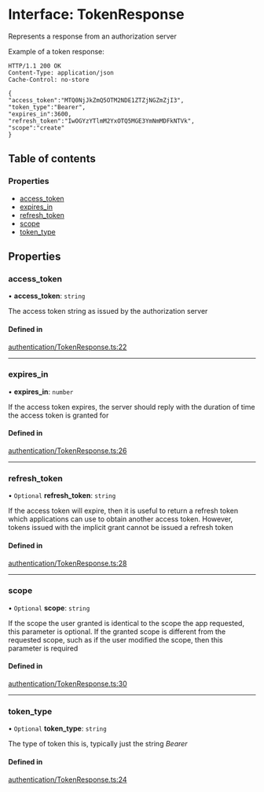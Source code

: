 # Interface: TokenResponse

Represents a response from an authorization server

Example of a token response:
```
HTTP/1.1 200 OK
Content-Type: application/json
Cache-Control: no-store

{
"access_token":"MTQ0NjJkZmQ5OTM2NDE1ZTZjNGZmZjI3",
"token_type":"Bearer",
"expires_in":3600,
"refresh_token":"IwOGYzYTlmM2YxOTQ5MGE3YmNmMDFkNTVk",
"scope":"create"
}
```

## Table of contents

### Properties

- [access\_token](../wiki/TokenResponse#access_token)
- [expires\_in](../wiki/TokenResponse#expires_in)
- [refresh\_token](../wiki/TokenResponse#refresh_token)
- [scope](../wiki/TokenResponse#scope)
- [token\_type](../wiki/TokenResponse#token_type)

## Properties

### access\_token

• **access\_token**: `string`

The access token string as issued by the authorization server

#### Defined in

[authentication/TokenResponse.ts:22](https://github.com/flexbase-eng/http-client-middleware/blob/9e54f5b/src/authentication/TokenResponse.ts#L22)

___

### expires\_in

• **expires\_in**: `number`

If the access token expires, the server should reply with the duration of time the access token is granted for

#### Defined in

[authentication/TokenResponse.ts:26](https://github.com/flexbase-eng/http-client-middleware/blob/9e54f5b/src/authentication/TokenResponse.ts#L26)

___

### refresh\_token

• `Optional` **refresh\_token**: `string`

If the access token will expire, then it is useful to return a refresh token which applications can use to obtain another access token. However, tokens issued with the implicit grant cannot be issued a refresh token

#### Defined in

[authentication/TokenResponse.ts:28](https://github.com/flexbase-eng/http-client-middleware/blob/9e54f5b/src/authentication/TokenResponse.ts#L28)

___

### scope

• `Optional` **scope**: `string`

If the scope the user granted is identical to the scope the app requested, this parameter is optional. If the granted scope is different from the requested scope, such as if the user modified the scope, then this parameter is required

#### Defined in

[authentication/TokenResponse.ts:30](https://github.com/flexbase-eng/http-client-middleware/blob/9e54f5b/src/authentication/TokenResponse.ts#L30)

___

### token\_type

• `Optional` **token\_type**: `string`

The type of token this is, typically just the string *Bearer*

#### Defined in

[authentication/TokenResponse.ts:24](https://github.com/flexbase-eng/http-client-middleware/blob/9e54f5b/src/authentication/TokenResponse.ts#L24)
